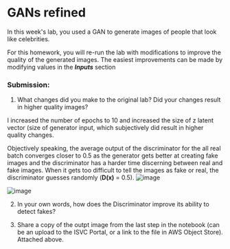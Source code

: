 # GANs refined
In this week's lab, you used a GAN to generate images of people that look like celebrities.

For this homework, you will re-run the lab with modifications to improve the quality of the generated images. The easiest improvements can be made by modifying values in the **_Inputs_** section

### Submission:
1. What changes did you make to the original lab? Did your changes result in higher quality images?  
  
I increased the number of epochs to 10 and increased the size of z latent vector (size of generator input, which subjectively did result in higher quality changes.  
  
Objectively speaking, the average output of the discriminator for the all real batch converges closer to 0.5 as the generator gets better at creating fake images and the discriminator has a harder time discerning between real and fake images. When it gets too difficult to tell the images as fake or real, the discriminator guesses randomly (**D(x)** = 0.5).
![image](https://user-images.githubusercontent.com/64846871/141691001-0d93aed2-a888-47f6-be6a-6de79ba36d4b.png)

![image](https://user-images.githubusercontent.com/64846871/141691287-d7eeafbb-a09e-4cb7-bd1a-e87d2af2bbcb.png)

2. In your own words, how does the Discriminator improve its ability to detect fakes?


3. Share a copy of the outpt image from the last step in the notebook (can be an upload to the ISVC Portal, or a link to the file in AWS Object Store).
Attached above.
